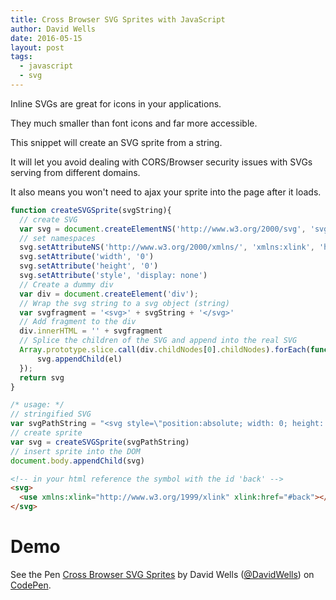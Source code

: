 ```yaml
---
title: Cross Browser SVG Sprites with JavaScript
author: David Wells
date: 2016-05-15
layout: post
tags:
  - javascript
  - svg
---
```


Inline SVGs are great for icons in your applications.

They much smaller than font icons and far more accessible.

This snippet will create an SVG sprite from a string.

It will let you avoid dealing with CORS/Browser security issues with SVGs serving from different domains.

It also means you won't need to ajax your sprite into the page after it loads.

```js
function createSVGSprite(svgString){
  // create SVG
  var svg = document.createElementNS('http://www.w3.org/2000/svg', 'svg')
  // set namespaces
  svg.setAttributeNS('http://www.w3.org/2000/xmlns/', 'xmlns:xlink', 'http://www.w3.org/1999/xlink')
  svg.setAttribute('width', '0')
  svg.setAttribute('height', '0')
  svg.setAttribute('style', 'display: none')
  // Create a dummy div
  var div = document.createElement('div');
  // Wrap the svg string to a svg object (string)
  var svgfragment = '<svg>' + svgString + '</svg>'
  // Add fragment to the div
  div.innerHTML = '' + svgfragment
  // Splice the children of the SVG and append into the real SVG
  Array.prototype.slice.call(div.childNodes[0].childNodes).forEach(function (el) {
      svg.appendChild(el)
  });
  return svg
}

/* usage: */
// stringified SVG
var svgPathString = "<svg style=\"position:absolute; width: 0; height: 0\"><symbol viewBox=\"0 0 26 26\" id=\"back\"><path d=\"M23.954 14H5.144l5.6 8h-2.44l-6.302-9 6.301-9h2.442l-5.601 8h18.81a11.121 11.121 0 0 1 0 2z\"></path></symbol></svg>"
// create sprite
var svg = createSVGSprite(svgPathString)
// insert sprite into the DOM
document.body.appendChild(svg)
```

```html
<!-- in your html reference the symbol with the id 'back' -->
<svg>
  <use xmlns:xlink="http://www.w3.org/1999/xlink" xlink:href="#back"></use>
</svg>
```

# Demo

<p data-height="265" data-theme-id="0" data-slug-hash="gryPYL" data-default-tab="js,result" data-user="DavidWells" data-embed-version="2" class="codepen">See the Pen <a href="http://codepen.io/DavidWells/pen/gryPYL/">Cross Browser SVG Sprites</a> by David Wells (<a href="http://codepen.io/DavidWells">@DavidWells</a>) on <a href="http://codepen.io">CodePen</a>.</p>
<script async src="//assets.codepen.io/assets/embed/ei.js"></script>
